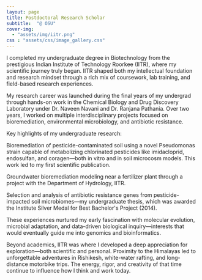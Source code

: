 ```yaml
---
layout: page
title: Postdoctoral Research Scholar
subtitle:  "@ OSU"
cover-img: 
  - "assets/img/iitr.png"
css : "assets/css/image_gallery.css"
---
```

I completed my undergraduate degree in Biotechnology from the prestigious Indian Institute of Technology Roorkee (IITR), where my scientific journey truly began. IITR shaped both my intellectual foundation and research mindset through a rich mix of coursework, lab training, and field-based research experiences.

My research career was launched during the final years of my undergrad through hands-on work in the Chemical Biology and Drug Discovery Laboratory under Dr. Naveen Navani and Dr. Ranjana Pathania. Over two years, I worked on multiple interdisciplinary projects focused on bioremediation, environmental microbiology, and antibiotic resistance.

Key highlights of my undergraduate research:

Bioremediation of pesticide-contaminated soil using a novel Pseudomonas strain capable of metabolizing chlorinated pesticides like imidacloprid, endosulfan, and coragen—both in vitro and in soil microcosm models. This work led to my first scientific publication.

Groundwater bioremediation modeling near a fertilizer plant through a project with the Department of Hydrology, IITR.

Selection and analysis of antibiotic resistance genes from pesticide-impacted soil microbiomes—my undergraduate thesis, which was awarded the Institute Silver Medal for Best Bachelor's Project (2014).

These experiences nurtured my early fascination with molecular evolution, microbial adaptation, and data-driven biological inquiry—interests that would eventually guide me into genomics and bioinformatics.

Beyond academics, IITR was where I developed a deep appreciation for exploration—both scientific and personal. Proximity to the Himalayas led to unforgettable adventures in Rishikesh, white-water rafting, and long-distance motorbike trips. The energy, rigor, and creativity of that time continue to influence how I think and work today.

